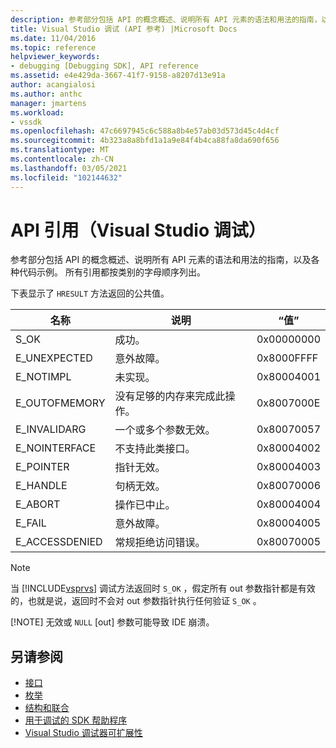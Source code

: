 ```yaml
---
description: 参考部分包括 API 的概念概述、说明所有 API 元素的语法和用法的指南，以及各种代码示例。
title: Visual Studio 调试 (API 参考) |Microsoft Docs
ms.date: 11/04/2016
ms.topic: reference
helpviewer_keywords:
- debugging [Debugging SDK], API reference
ms.assetid: e4e429da-3667-41f7-9158-a8207d13e91a
author: acangialosi
ms.author: anthc
manager: jmartens
ms.workload:
- vssdk
ms.openlocfilehash: 47c6697945c6c588a8b4e57ab03d573d45c4d4cf
ms.sourcegitcommit: 4b323a8a8bfd1a1a9e84f4b4ca88fa8da690f656
ms.translationtype: MT
ms.contentlocale: zh-CN
ms.lasthandoff: 03/05/2021
ms.locfileid: "102144632"
---
```

# <a name="api-reference-visual-studio-debugging"></a>API 引用（Visual Studio 调试）
参考部分包括 API 的概念概述、说明所有 API 元素的语法和用法的指南，以及各种代码示例。 所有引用都按类别的字母顺序列出。

 下表显示了 `HRESULT` 方法返回的公共值。

|名称|说明|“值”|
|----------|-----------------|-----------|
|S_OK|成功。|0x00000000|
|E_UNEXPECTED|意外故障。|0x8000FFFF|
|E_NOTIMPL|未实现。|0x80004001|
|E_OUTOFMEMORY|没有足够的内存来完成此操作。|0x8007000E|
|E_INVALIDARG|一个或多个参数无效。|0x80070057|
|E_NOINTERFACE|不支持此类接口。|0x80004002|
|E_POINTER|指针无效。|0x80004003|
|E_HANDLE|句柄无效。|0x80070006|
|E_ABORT|操作已中止。|0x80004004|
|E_FAIL|意外故障。|0x80004005|
|E_ACCESSDENIED|常规拒绝访问错误。|0x80070005|

> [!NOTE]
> 当 [!INCLUDE[vsprvs](../../../code-quality/includes/vsprvs_md.md)] 调试方法返回时 `S_OK` ，假定所有 out 参数指针都是有效的，也就是说，返回时不会对 out 参数指针执行任何验证 `S_OK` 。
>
> [!NOTE]
> 无效或 `NULL` [out] 参数可能导致 IDE 崩溃。

## <a name="see-also"></a>另请参阅
- [接口](../../../extensibility/debugger/reference/interfaces-visual-studio-debugging.md)
- [枚举](../../../extensibility/debugger/reference/enumerations-visual-studio-debugging.md)
- [结构和联合](../../../extensibility/debugger/reference/structures-and-unions.md)
- [用于调试的 SDK 帮助程序](../../../extensibility/debugger/reference/sdk-helpers-for-debugging.md)
- [Visual Studio 调试器可扩展性](../../../extensibility/debugger/visual-studio-debugger-extensibility.md)
